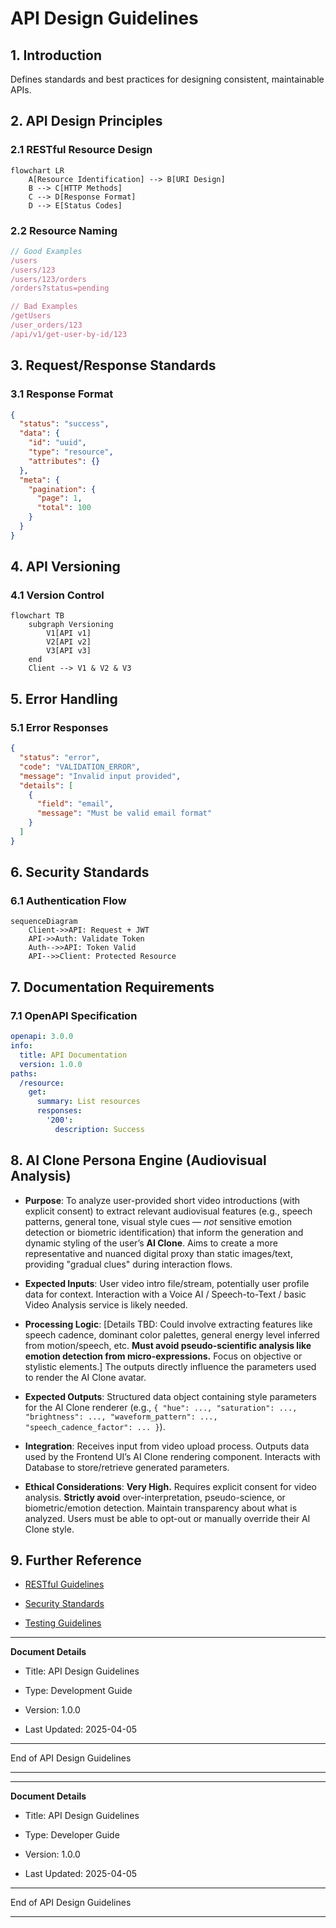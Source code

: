 # API Design Guidelines

## 1. Introduction

Defines standards and best practices for designing consistent, maintainable APIs.

## 2. API Design Principles

### 2.1 RESTful Resource Design

```mermaid
flowchart LR
    A[Resource Identification] --> B[URI Design]
    B --> C[HTTP Methods]
    C --> D[Response Format]
    D --> E[Status Codes]

```

### 2.2 Resource Naming

```typescript
// Good Examples
/users
/users/123
/users/123/orders
/orders?status=pending

// Bad Examples
/getUsers
/user_orders/123
/api/v1/get-user-by-id/123

```

## 3. Request/Response Standards

### 3.1 Response Format

```json
{
  "status": "success",
  "data": {
    "id": "uuid",
    "type": "resource",
    "attributes": {}
  },
  "meta": {
    "pagination": {
      "page": 1,
      "total": 100
    }
  }
}

```

## 4. API Versioning

### 4.1 Version Control

```mermaid
flowchart TB
    subgraph Versioning
        V1[API v1]
        V2[API v2]
        V3[API v3]
    end
    Client --> V1 & V2 & V3

```

## 5. Error Handling

### 5.1 Error Responses

```json
{
  "status": "error",
  "code": "VALIDATION_ERROR",
  "message": "Invalid input provided",
  "details": [
    {
      "field": "email",
      "message": "Must be valid email format"
    }
  ]
}

```

## 6. Security Standards

### 6.1 Authentication Flow

```mermaid
sequenceDiagram
    Client->>API: Request + JWT
    API->>Auth: Validate Token
    Auth-->>API: Token Valid
    API-->>Client: Protected Resource

```

## 7. Documentation Requirements

### 7.1 OpenAPI Specification

```yaml
openapi: 3.0.0
info:
  title: API Documentation
  version: 1.0.0
paths:
  /resource:
    get:
      summary: List resources
      responses:
        '200':
          description: Success

```

## 8. AI Clone Persona Engine (Audiovisual Analysis)

* **Purpose**: To analyze user-provided short video introductions (with explicit consent) to extract relevant audiovisual features (e.g., speech patterns, general tone, visual style cues — *not* sensitive emotion detection or biometric identification) that inform the generation and dynamic styling of the user’s **AI Clone**. Aims to create a more representative and nuanced digital proxy than static images/text, providing "gradual clues" during interaction flows.

* **Expected Inputs**: User video intro file/stream, potentially user profile data for context. Interaction with a Voice AI / Speech-to-Text / basic Video Analysis service is likely needed.

* **Processing Logic**: [Details TBD: Could involve extracting features like speech cadence, dominant color palettes, general energy level inferred from motion/speech, etc. **Must avoid pseudo-scientific analysis like emotion detection from micro-expressions.** Focus on objective or stylistic elements.] The outputs directly influence the parameters used to render the AI Clone avatar.

* **Expected Outputs**: Structured data object containing style parameters for the AI Clone renderer (e.g., `{ "hue": ..., "saturation": ..., "brightness": ..., "waveform_pattern": ..., "speech_cadence_factor": ... }`).

* **Integration**: Receives input from video upload process. Outputs data used by the Frontend UI’s AI Clone rendering component. Interacts with Database to store/retrieve generated parameters.

* **Ethical Considerations**: **Very High.** Requires explicit consent for video analysis. **Strictly avoid** over-interpretation, pseudo-science, or biometric/emotion detection. Maintain transparency about what is analyzed. Users must be able to opt-out or manually override their AI Clone style.

## 9. Further Reference

* [RESTful Guidelines](../api/rest_guidelines.md)

* [Security Standards](../security/api_security.md)

* [Testing Guidelines](../testing/api_testing.md)

---

**Document Details**

* Title: API Design Guidelines

* Type: Development Guide

* Version: 1.0.0

* Last Updated: 2025-04-05

---

End of API Design Guidelines

---

---

**Document Details**

* Title: API Design Guidelines

* Type: Developer Guide

* Version: 1.0.0

* Last Updated: 2025-04-05

---

End of API Design Guidelines

---
